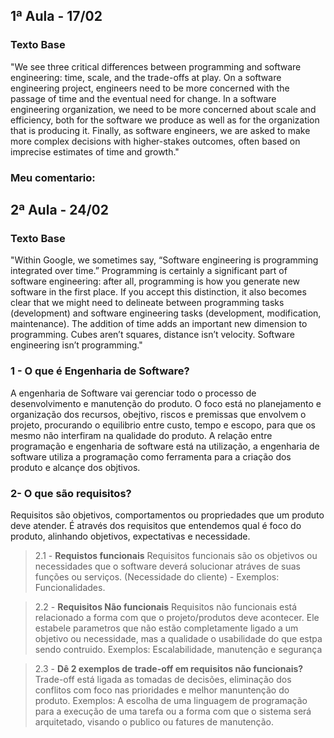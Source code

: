 ## 1ª Aula - 17/02
### Texto Base
"We see three critical differences between programming and software engineering: time, scale, and the trade-offs at play. On a software engineering project, engineers need to be more concerned with the passage of time and the eventual need for change. In a software engineering organization, we need to be more concerned about scale and efficiency, both for the software we produce as well as for the organization that is producing it. Finally, as software engineers, we are asked to make more complex decisions with higher-stakes outcomes, often based on imprecise estimates of time and growth."

### Meu comentario:

## 2ª Aula - 24/02
### Texto Base
"Within Google, we sometimes say, “Software engineering is programming integrated over time.” Programming is certainly a significant part of software engineering: after all, programming is how you generate new software in the first place. If you accept this distinction, it also becomes clear that we might need to delineate between programming tasks (development) and software engineering tasks (development, modification, maintenance). The addition of time adds an important new dimension to programming. Cubes aren’t squares, distance isn’t velocity. Software engineering isn’t programming."


### 1 - O que é Engenharia de Software? 
A engenharia de Software vai gerenciar todo o processo de desenvolvimento e manutenção do produto. O foco está no planejamento e organização dos recursos, obejtivo, riscos e premissas que envolvem o projeto, procurando o equilibrio entre custo, tempo e escopo, para que os mesmo não interfiram na qualidade do produto.
A relação entre programação e engenharia de software está na utilização, a engenharia de software utiliza a programação como ferramenta para a criação dos produto e alcançe dos objtivos.


### 2- O que são requisitos? 
Requisitos são objetivos, comportamentos ou propriedades que um produto deve atender. É através dos requisitos que entendemos qual é foco do produto, alinhando objetivos, expectativas e necessidade.
<br/>

> 2.1 - **Requistos funcionais**
 Requisitos funcionais são os objetivos ou necessidades que o software deverá solucionar atráves de suas funções ou serviços. (Necessidade do cliente) - Exemplos: Funcionalidades.

> 2.2 - **Requisitos Não funcionais**
Requisitos não funcionais está relacionado a forma com que o projeto/produtos deve acontecer. Ele estabele parametros que não estão completamente ligado a um objetivo ou necessidade, mas a qualidade o usabilidade do que estpa sendo contruido. Exemplos: Escalabilidade, manutenção e segurança

> 2.3 - **Dê 2 exemplos de trade-off em requisitos não funcionais?**
 Trade-off está ligada as tomadas de decisões, eliminação dos conflitos com foco nas prioridades e melhor manuntenção do produto. Exemplos: A escolha de uma linguagem de programação para a execução de uma tarefa ou a forma com que o sistema será arquitetado, visando o publico ou fatures de manutenção. 

